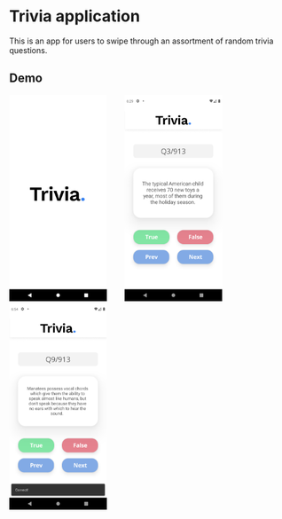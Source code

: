# Trivia application

This is an app for users to swipe through an assortment of random trivia questions.

## Demo

<img src="/images/splash_screen.png" width=35% height=35%> &nbsp;&nbsp;&nbsp;&nbsp;&nbsp;&nbsp; <img src="/images/trivia_in_action.png" width=35% height=35%> &nbsp;&nbsp;&nbsp;&nbsp;&nbsp;&nbsp; <img src="/images/false_answer.png" width=35% height=35%>


